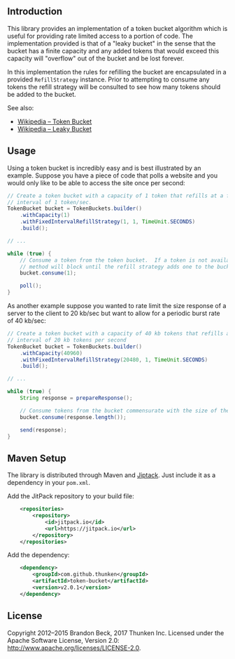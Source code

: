 Introduction
------------
This library provides an implementation of a token bucket algorithm which is useful for providing rate limited access
to a portion of code.  The implementation provided is that of a "leaky bucket" in the sense that the bucket has a finite
capacity and any added tokens that would exceed this capacity will "overflow" out of the bucket and be lost forever.

In this implementation the rules for refilling the bucket are encapsulated in a provided `RefillStrategy` instance.  Prior
to attempting to consume any tokens the refill strategy will be consulted to see how many tokens should be added to the
bucket.

See also:

* [Wikipedia – Token Bucket](https://en.wikipedia.org/wiki/Token_bucket)
* [Wikipedia – Leaky Bucket](https://en.wikipedia.org/wiki/Leaky_bucket)

Usage
-----
Using a token bucket is incredibly easy and is best illustrated by an example.  Suppose you have a piece of code that
polls a website and you would only like to be able to access the site once per second:

```java
// Create a token bucket with a capacity of 1 token that refills at a fixed
// interval of 1 token/sec.
TokenBucket bucket = TokenBuckets.builder()
	.withCapacity(1)
	.withFixedIntervalRefillStrategy(1, 1, TimeUnit.SECONDS)
	.build();

// ...

while (true) {
	// Consume a token from the token bucket.  If a token is not available this
	// method will block until the refill strategy adds one to the bucket.
	bucket.consume(1);

	poll();
}
```

As another example suppose you wanted to rate limit the size response of a server to the client to 20 kb/sec but want to
allow for a periodic burst rate of 40 kb/sec:

```java
// Create a token bucket with a capacity of 40 kb tokens that refills at a fixed
// interval of 20 kb tokens per second
TokenBucket bucket = TokenBuckets.builder()
	.withCapacity(40960)
	.withFixedIntervalRefillStrategy(20480, 1, TimeUnit.SECONDS)
	.build();

// ...

while (true) {
	String response = prepareResponse();

	// Consume tokens from the bucket commensurate with the size of the response
	bucket.consume(response.length());

	send(response);
}
```

Maven Setup
-----------
The library is distributed through Maven and [Jiptack](https://jitpack.io/#thunken/token-bucket/). Just include it as a dependency in your `pom.xml`.

Add the JitPack repository to your build file:
```xml
	<repositories>
		<repository>
		    <id>jitpack.io</id>
		    <url>https://jitpack.io</url>
		</repository>
	</repositories>
```

Add the dependency:
```xml
	<dependency>
	    <groupId>com.github.thunken</groupId>
	    <artifactId>token-bucket</artifactId>
	    <version>v2.0.1</version>
	</dependency>
```

License
-------
Copyright 2012–2015 Brandon Beck, 2017 Thunken Inc.
Licensed under the Apache Software License, Version 2.0: <http://www.apache.org/licenses/LICENSE-2.0>.
